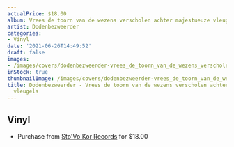 ```yaml
---
actualPrice: $18.00
album: Vrees de toorn van de wezens verscholen achter majestueuze vleugels
artist: Dodenbezweerder
categories:
- Vinyl
date: '2021-06-26T14:49:52'
draft: false
images:
- /images/covers/dodenbezweerder-vrees_de_toorn_van_de_wezens_verscholen_achter_majestueuze_vleugels.jpg
inStock: true
thumbnailImage: /images/covers/dodenbezweerder-vrees_de_toorn_van_de_wezens_verscholen_achter_majestueuze_vleugels-thumb.jpg
title: Dodenbezweerder - Vrees de toorn van de wezens verscholen achter majestueuze
  vleugels
---
```


## Vinyl
* Purchase from [Sto'Vo'Kor Records](https://stovokor-records.com/products/dodenbezweerder-vrees-de-toorn-van-de-wezens-verscholen-achter-majestueuze-vleugels) for $18.00
